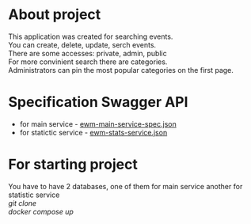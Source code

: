 # About project
This application was created for searching events.  
You can create, delete, update, serch events.  
There are some accesses: private, admin, public  
For more convinient search there are categories.  
Administrators can pin the most popular categories on the first page.  

# Specification Swagger API
* for main service - [ewm-main-service-spec.json](https://raw.githubusercontent.com/yandex-praktikum/java-explore-with-me/main/ewm-main-service-spec.json)
* for statictic service - [ewm-stats-service.json](https://raw.githubusercontent.com/yandex-praktikum/java-explore-with-me/main/ewm-stats-service-spec.json)

# For starting project
You have to have 2 databases, one of them for main service another for statistic service  
*git clone*  
*docker compose up*  


